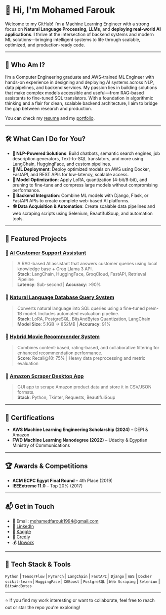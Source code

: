 # 👋 Hi, I'm Mohamed Farouk

Welcome to my GitHub! I'm a Machine Learning Engineer with a strong focus on **Natural Language Processing**, **LLMs**, and **deploying real-world AI applications**. I thrive at the intersection of backend systems and modern ML solutions—bringing intelligent systems to life through scalable, optimized, and production-ready code.

---

## 🧠 Who Am I?

I’m a Computer Engineering graduate and AWS-trained ML Engineer with hands-on experience in designing and deploying AI systems across NLP, data pipelines, and backend services. My passion lies in building solutions that make complex models accessible and useful—from RAG-based assistants to fine-tuned SQL translators. With a foundation in algorithmic thinking and a flair for clean, scalable backend architecture, I aim to bridge the gap between research and production.

You can check my [resume](https://drive.google.com/file/d/15UtTzZOFZgllUXe3Ia06lhF5_cwfmMdm/view) and my [portfolio](https://mohamedfarouk94.github.io/).

---

## 🛠️ What Can I Do for You?

- **🧩 NLP-Powered Solutions**: Build chatbots, semantic search engines, job description generators, Text-to-SQL translators, and more using LangChain, HuggingFace, and custom pipelines.
- **🚀 ML Deployment**: Deploy optimized models on AWS using Docker, FastAPI, and REST APIs for low-latency, scalable access.
- **🧪 Model Optimization**: Apply LoRA, quantization (4-bit/8-bit), and pruning to fine-tune and compress large models without compromising performance.
- **🔗 Backend Integration**: Combine ML models with Django, Flask, or FastAPI APIs to create complete web-based AI platforms.
- **🕸 Data Acquisition & Automation**: Create scalable data pipelines and web scraping scripts using Selenium, BeautifulSoup, and automation tools.

---

## 📌 Featured Projects

### 🔹 [AI Customer Support Assistant](https://github.com/MohamedFarouk94/AI-customer-support)
> A RAG-based AI assistant that answers customer queries using local knowledge base + Groq Llama 3 API.  
> **Stack**: LangChain, HuggingFace, GroqCloud, FastAPI, Retrieval Pipeline  
> **Latency**: Sub-second | **Accuracy**: >90%

### 🔹 [Natural Language Database Query System](https://github.com/MohamedFarouk94/Natural-Language-Database-Queries)
> Converts natural language into SQL queries using a fine-tuned prem-1B model. Includes automated evaluation pipeline.  
> **Stack**: LoRA, PostgreSQL, BitsAndBytes Quantization, LangChain  
> **Model Size**: 5.1GB → 852MB | **Accuracy**: 91%

### 🔹 [Hybrid Movie Recommender System](https://www.kaggle.com/code/mohamedfarouk94/the-movie-recommender-system)
> Combines content-based, rating-based, and collaborative filtering for enhanced recommendation performance.  
> **Score**: Recall@10: 75% | Heavy data preprocessing and metric evaluation

### 🔹 [Amazon Scraper Desktop App](https://github.com/MohamedFarouk94/Pychot)
> GUI app to scrape Amazon product data and store it in CSV/JSON formats.  
> **Stack**: Python, Tkinter, Requests, BeautifulSoup

---

## 📜 Certifications

- **AWS Machine Learning Engineering Scholarship (2024)** – DEPI & Amazon
- **FWD Machine Learning Nanodegree (2022)** – Udacity & Egyptian Ministry of Communications

---

## 🏆 Awards & Competitions

- **ACM ECPC Egypt Final Round** – 4th Place (2019)  
- **IEEExtreme 11.0** – Top 20% (2017)  

---

## 📬 Get in Touch

- 📧 Email: mohamedfarouk1994@gmail.com  
- 🔗 [LinkedIn](https://linkedin.com/in/mohfarouk94/)  
- 🐍 [Kaggle](https://www.kaggle.com/mohamedfarouk94)  
- 📜 [Credly](https://www.credly.com/users/mohamed-farouk.87e6e0b3)
- 💰 [Upwork](https://www.upwork.com/freelancers/~010a4765fdccc37961)
---

## 📌 Tech Stack & Tools

`Python` | `TensorFlow` | `PyTorch` | `LangChain` | `FastAPI` | `Django` | `AWS` | `Docker`  
`scikit-learn` | `HuggingFace` | `XGBoost` | `PostgreSQL` | `Web Scraping` | `Selenium` | `BitsAndBytes`

---

⭐ If you find my work interesting or want to collaborate, feel free to reach out or star the repo you're exploring!

